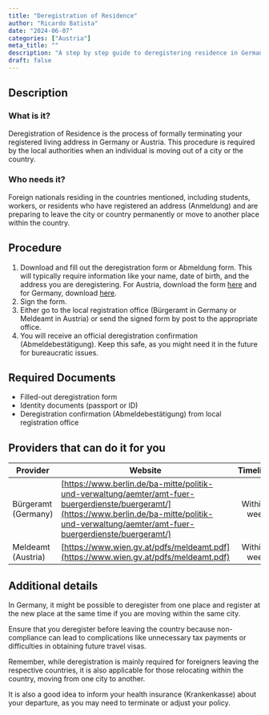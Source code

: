 ```yaml
---
title: "Deregistration of Residence"
author: "Ricardo Batista"
date: "2024-06-07"
categories: ["Austria"]
meta_title: ""
description: "A step by step guide to deregistering residence in Germany and Austria."
draft: false
---
```


## Description
### What is it?
Deregistration of Residence is the process of formally terminating your registered living address in Germany or Austria. This procedure is required by the local authorities when an individual is moving out of a city or the country.

### Who needs it?
Foreign nationals residing in the countries mentioned, including students, workers, or residents who have registered an address (Anmeldung) and are preparing to leave the city or country permanently or move to another place within the country.

## Procedure
1. Download and fill out the deregistration form or Abmeldung form. This will typically require information like your name, date of birth, and the address you are deregistering. For Austria, download the form [here](https://www.wien.gv.at/pdfs/meldeamt.pdf) and for Germany, download [here](https://www.berlin.de/formularverzeichnis/?formular=/labo/zuwanderung/_assets/mdb-f566159/wohnungsgeberbestaetigung.pdf).
2. Sign the form.
3. Either go to the local registration office (Bürgeramt in Germany or Meldeamt in Austria) or send the signed form by post to the appropriate office.
4. You will receive an official deregistration confirmation (Abmeldebestätigung). Keep this safe, as you might need it in the future for bureaucratic issues.

## Required Documents
- Filled-out deregistration form
- Identity documents (passport or ID)
- Deregistration confirmation (Abmeldebestätigung) from local registration office

## Providers that can do it for you

| Provider        |     Website     |     Timelines    |       Cost      |
| --------------- | --------------- |  :-------------: | :-------------: |
| Bürgeramt (Germany)      |  [https://www.berlin.de/ba-mitte/politik-und-verwaltung/aemter/amt-fuer-buergerdienste/buergeramt/](https://www.berlin.de/ba-mitte/politik-und-verwaltung/aemter/amt-fuer-buergerdienste/buergeramt/)       |      Within a week      |        Free       |
| Meldeamt (Austria)      |  [https://www.wien.gv.at/pdfs/meldeamt.pdf](https://www.wien.gv.at/pdfs/meldeamt.pdf)      |      Within a week      |        Free       |

## Additional details
In Germany, it might be possible to deregister from one place and register at the new place at the same time if you are moving within the same city. 

Ensure that you deregister before leaving the country because non-compliance can lead to complications like unnecessary tax payments or difficulties in obtaining future travel visas.

Remember, while deregistration is mainly required for foreigners leaving the respective countries, it is also applicable for those relocating within the country, moving from one city to another.

It is also a good idea to inform your health insurance (Krankenkasse) about your departure, as you may need to terminate or adjust your policy.